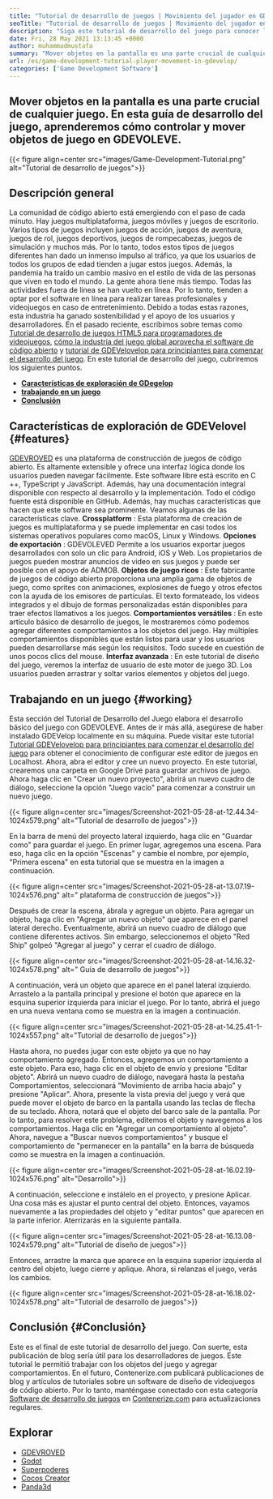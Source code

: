 ```yaml
---
title: "Tutorial de desarrollo de juegos | Movimiento del jugador en GDegelop" 
seoTitle: "Tutorial de desarrollo de juegos | Movimiento del jugador en GDegelop" 
description: "Siga este tutorial de desarrollo del juego para conocer las funciones básicas del juego. GDEVROVEL es un software de creación de juegos gratuito para construir y publicar juegos." 
date: Fri, 28 May 2021 13:13:45 +0000
author: muhammadmustafa
summary: "Mover objetos en la pantalla es una parte crucial de cualquier juego. En esta guía de desarrollo del juego, aprenderemos cómo controlar y mover objetos de juego en GDEVOLEVE." 
url: /es/game-development-tutorial-player-movement-in-gdevelop/
categories: ['Game Development Software']
---
```


## Mover objetos en la pantalla es una parte crucial de cualquier juego. En esta guía de desarrollo del juego, aprenderemos cómo controlar y mover objetos de juego en GDEVOLEVE.

{{< figure align=center src="images/Game-Development-Tutorial.png" alt="Tutorial de desarrollo de juegos">}}


## **Descripción general** 
La comunidad de código abierto está emergiendo con el paso de cada minuto. Hay juegos multiplataforma, juegos móviles y juegos de escritorio. Varios tipos de juegos incluyen juegos de acción, juegos de aventura, juegos de rol, juegos deportivos, juegos de rompecabezas, juegos de simulación y muchos más. Por lo tanto, todos estos tipos de juegos diferentes han dado un inmenso impulso al tráfico, ya que los usuarios de todos los grupos de edad tienden a jugar estos juegos.
Además, la pandemia ha traído un cambio masivo en el estilo de vida de las personas que viven en todo el mundo. La gente ahora tiene más tiempo. Todas las actividades fuera de línea se han vuelto en línea. Por lo tanto, tienden a optar por el software en línea para realizar tareas profesionales y videojuegos en caso de entretenimiento. Debido a todas estas razones, esta industria ha ganado sostenibilidad y el apoyo de los usuarios y desarrolladores. En el pasado reciente, escribimos sobre temas como [Tutorial de desarrollo de juegos HTML5 para programadores de videojuegos][1], [cómo la industria del juego global aprovecha el software de código abierto][2] y [tutorial de GDEVelovelop para principiantes para comenzar el desarrollo del juego][3]. En este tutorial de desarrollo del juego, cubriremos los siguientes puntos.
* **[Características de exploración de GDegelop][4]** 
* **[trabajando en un juego][5]** 
* **[Conclusión][6]** 

## Características de exploración de GDEVelovel {#features}

[GDEVROVED][7] es una plataforma de construcción de juegos de código abierto. Es altamente extensible y ofrece una interfaz lógica donde los usuarios pueden navegar fácilmente. Este software libre está escrito en C ++, TypeScript y JavaScript. Además, hay una documentación integral disponible con respecto al desarrollo y la implementación. Todo el código fuente está disponible en GitHub. Además, hay muchas características que hacen que este software sea prominente. Veamos algunas de las características clave.
**Crossplatform** : Esta plataforma de creación de juegos es multiplataforma y se puede implementar en casi todos los sistemas operativos populares como macOS, Linux y Windows.
**Opciones de exportación** : GDEVOLEVED Permite a los usuarios exportar juegos desarrollados con solo un clic para Android, iOS y Web. Los propietarios de juegos pueden mostrar anuncios de video en sus juegos y puede ser posible con el apoyo de ADMOB.
**Objetos de juego ricos** : Este fabricante de juegos de código abierto proporciona una amplia gama de objetos de juego, como sprites con animaciones, explosiones de fuego y otros efectos con la ayuda de los emisores de partículas. El texto formateado, los videos integrados y el dibujo de formas personalizadas están disponibles para traer efectos llamativos a los juegos.
**Comportamientos versátiles** : En este artículo básico de desarrollo de juegos, le mostraremos cómo podemos agregar diferentes comportamientos a los objetos del juego. Hay múltiples comportamientos disponibles que están listos para usar y los usuarios pueden desarrollarse más según los requisitos. Todo sucede en cuestión de unos pocos clics del mouse.
**Interfaz avanzada** : En este tutorial de diseño del juego, veremos la interfaz de usuario de este motor de juego 3D. Los usuarios pueden arrastrar y soltar varios elementos y objetos del juego.

## Trabajando en un juego {#working}

Esta sección del Tutorial de Desarrollo del Juego elabora el desarrollo básico del juego con GDEVOLEVE. Antes de ir más allá, asegúrese de haber instalado GDEVelop localmente en su máquina.
Puede visitar este tutorial [Tutorial GDEVelovelop para principiantes para comenzar el desarrollo del juego][3] para obtener el conocimiento de configurar este editor de juegos en Localhost.
Ahora, abra el editor y cree un nuevo proyecto. En este tutorial, crearemos una carpeta en Google Drive para guardar archivos de juego. Ahora haga clic en "Crear un nuevo proyecto", abrirá un nuevo cuadro de diálogo, seleccione la opción "Juego vacío" para comenzar a construir un nuevo juego.

{{< figure align=center src="images/Screenshot-2021-05-28-at-12.44.34-1024x579.png" alt="Tutorial de desarrollo de juegos">}}

En la barra de menú del proyecto lateral izquierdo, haga clic en "Guardar como" para guardar el juego.
En primer lugar, agregemos una escena. Para eso, haga clic en la opción "Escenas" y cambie el nombre, por ejemplo, "Primera escena" en esta tutorial que se muestra en la imagen a continuación.

{{< figure align=center src="images/Screenshot-2021-05-28-at-13.07.19-1024x576.png" alt=" plataforma de construcción de juegos">}}

Después de crear la escena, ábrala y agregue un objeto. Para agregar un objeto, haga clic en "Agregar un nuevo objeto" que aparece en el panel lateral derecho. Eventualmente, abrirá un nuevo cuadro de diálogo que contiene diferentes activos. Sin embargo, seleccionemos el objeto "Red Ship" golpeó "Agregar al juego" y cerrar el cuadro de diálogo.

{{< figure align=center src="images/Screenshot-2021-05-28-at-14.16.32-1024x578.png" alt=" Guía de desarrollo de juegos">}}

A continuación, verá un objeto que aparece en el panel lateral izquierdo. Arrastelo a la pantalla principal y presione el botón que aparece en la esquina superior izquierda para iniciar el juego. Por lo tanto, abrirá el juego en una nueva ventana como se muestra en la imagen a continuación.

{{< figure align=center src="images/Screenshot-2021-05-28-at-14.25.41-1-1024x557.png" alt="Tutorial de desarrollo de juegos">}}

Hasta ahora, no puedes jugar con este objeto ya que no hay comportamiento agregado. Entonces, agregemos un comportamiento a este objeto. Para eso, haga clic en el objeto de envío y presione "Editar objeto". Abrirá un nuevo cuadro de diálogo, navegará hasta la pestaña Comportamientos, seleccionará "Movimiento de arriba hacia abajo" y presione "Aplicar". Ahora, presente la vista previa del juego y verá que puede mover el objeto de barco en la pantalla usando las teclas de flecha de su teclado. Ahora, notará que el objeto del barco sale de la pantalla. Por lo tanto, para resolver este problema, editemos el objeto y navegemos a los comportamientos. Haga clic en "Agregar un comportamiento al objeto". Ahora, navegue a "Buscar nuevos comportamientos" y busque el comportamiento de "permanecer en la pantalla" en la barra de búsqueda como se muestra en la imagen a continuación.

{{< figure align=center src="images/Screenshot-2021-05-28-at-16.02.19-1024x576.png" alt="Desarrollo">}}

A continuación, seleccione e instálelo en el proyecto, y presione Aplicar. Una cosa más es ajustar el punto central del objeto. Entonces, vayamos nuevamente a las propiedades del objeto y "editar puntos" que aparecen en la parte inferior. Aterrizarás en la siguiente pantalla.

{{< figure align=center src="images/Screenshot-2021-05-28-at-16.13.08-1024x579.png" alt="Tutorial de diseño de juegos">}}

Entonces, arrastre la marca que aparece en la esquina superior izquierda al centro del objeto, luego cierre y aplique. Ahora, si relanzas el juego, verás los cambios.

{{< figure align=center src="images/Screenshot-2021-05-28-at-16.18.02-1024x578.png" alt="Tutorial de desarrollo de juegos">}}


## Conclusión {#Conclusión}

Este es el final de este tutorial de desarrollo del juego. Con suerte, esta publicación de blog sería útil para los desarrolladores de juegos. Este tutorial le permitió trabajar con los objetos del juego y agregar comportamientos. En el futuro, Contenerize.com publicará publicaciones de blog y artículos de tutoriales sobre un software de diseño de videojuegos de código abierto. Por lo tanto, manténgase conectado con esta categoría [Software de desarrollo de juegos][8] en [Contenerize.com][9] para actualizaciones regulares.

## Explorar
  * [GDEVROVED][7]
  * [Godot][10]
  * [Superpoderes][11]
  * [Cocos Creator][12]
  * [Panda3d][13]



[1]: https://blog.containerize.com/2021/05/19/html5-game-development-tutorial-for-video-game-programmers/
[2]: https://blog.containerize.com/game-development-software/how-global-gaming-market-leveraging-open-source-software/
[3]: https://blog.containerize.com/game-development-software/es/game-development-tutorial-player-movement-in-gdevelop/
[4]: #features
[5]: #working
[6]: #Conclusion
[7]: https://products.containerize.com/game-development-software/gdevelop/
[8]: https://products.containerize.com/game-development-software/
[9]: https://www.containerize.com/
[10]: https://products.containerize.com/game-development-software/godot/
[11]: https://products.containerize.com/game-development-software/superpowers/
[12]: https://products.containerize.com/game-development-software/cocos-creator/
[13]: https://products.containerize.com/game-development-software/panda3d/
